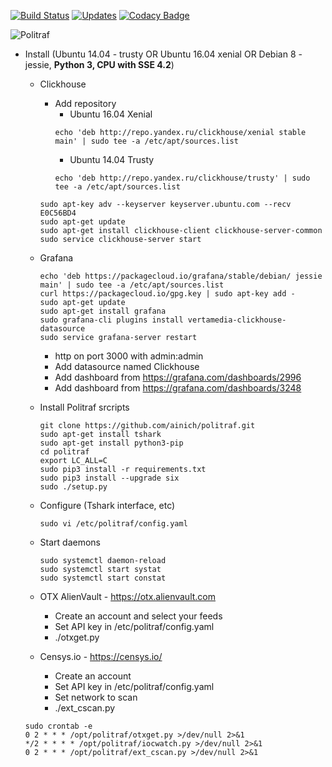 [![Build Status](https://travis-ci.org/ainich/politraf.svg?branch=master)](https://travis-ci.org/ainich/politraf)
[![Updates](https://pyup.io/repos/github/ainich/politraf/shield.svg)](https://pyup.io/repos/github/ainich/politraf/)
[![Codacy Badge](https://api.codacy.com/project/badge/Grade/1f170d9dc59343daacae8bdb505468c2)](https://www.codacy.com/app/ainich/politraf?utm_source=github.com&amp;utm_medium=referral&amp;utm_content=ainich/politraf&amp;utm_campaign=Badge_Grade)


![Politraf](https://raw.githubusercontent.com/ainich/politraf/master/politraf.jpg)

* Install (Ubuntu 14.04 - trusty OR Ubuntu 16.04  xenial OR Debian 8 - jessie, **Python 3, CPU with SSE 4.2**)

    * Clickhouse

      * Add repository
          * Ubuntu 16.04 Xenial
          ```
          echo 'deb http://repo.yandex.ru/clickhouse/xenial stable main' | sudo tee -a /etc/apt/sources.list
          ```
          * Ubuntu 14.04  Trusty 
          ```
          echo 'deb http://repo.yandex.ru/clickhouse/trusty' | sudo tee -a /etc/apt/sources.list
          ```
      ```
      sudo apt-key adv --keyserver keyserver.ubuntu.com --recv E0C56BD4
      sudo apt-get update
      sudo apt-get install clickhouse-client clickhouse-server-common
      sudo service clickhouse-server start
      ```

  
    * Grafana
      ```
      echo 'deb https://packagecloud.io/grafana/stable/debian/ jessie main' | sudo tee -a /etc/apt/sources.list
      curl https://packagecloud.io/gpg.key | sudo apt-key add -
      sudo apt-get update
      sudo apt-get install grafana
      sudo grafana-cli plugins install vertamedia-clickhouse-datasource
      sudo service grafana-server restart
      ```
      
      * http on port 3000 with admin:admin
      * Add datasource named Clickhouse
      * Add dashboard from https://grafana.com/dashboards/2996
      * Add dashboard from https://grafana.com/dashboards/3248

    * Install Politraf srcripts
        ```
        git clone https://github.com/ainich/politraf.git
        sudo apt-get install tshark
        sudo apt-get install python3-pip
        cd politraf
        export LC_ALL=C
        sudo pip3 install -r requirements.txt
        sudo pip3 install --upgrade six
        sudo ./setup.py
        ```
    * Configure (Tshark interface, etc)
        ```
        sudo vi /etc/politraf/config.yaml
        ```
    * Start daemons
        ```
        sudo systemctl daemon-reload
        sudo systemctl start systat
        sudo systemctl start constat
        ```

    * OTX AlienVault - https://otx.alienvault.com
      * Create an account and select your feeds
      * Set API key in /etc/politraf/config.yaml
      * ./otxget.py
    
    * Censys.io - https://censys.io/
      * Create an account
      * Set API key in /etc/politraf/config.yaml
      * Set network to scan
      * ./ext_cscan.py

    ```
    sudo crontab -e
    0 2 * * * /opt/politraf/otxget.py >/dev/null 2>&1
    */2 * * * * /opt/politraf/iocwatch.py >/dev/null 2>&1
    0 2 * * * /opt/politraf/ext_cscan.py >/dev/null 2>&1
    ```
